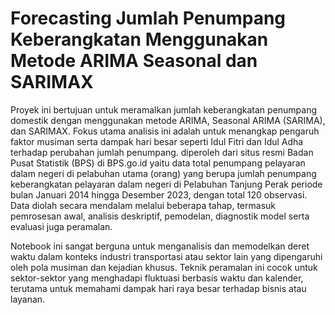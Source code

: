 # Forecasting Jumlah Penumpang Keberangkatan Menggunakan Metode ARIMA Seasonal dan SARIMAX
Proyek ini bertujuan untuk meramalkan jumlah keberangkatan penumpang domestik dengan menggunakan metode ARIMA, Seasonal ARIMA (SARIMA), dan SARIMAX. Fokus utama analisis ini adalah untuk menangkap pengaruh faktor musiman serta dampak hari besar seperti Idul Fitri dan Idul Adha terhadap perubahan jumlah penumpang. diperoleh dari situs 
resmi Badan Pusat Statistik (BPS) di BPS.go.id yaitu data total penumpang pelayaran dalam negeri di pelabuhan utama (orang) yang berupa jumlah penumpang keberangkatan pelayaran dalam negeri di Pelabuhan Tanjung Perak periode bulan Januari 2014 hingga Desember 2023, dengan total 120 observasi. Data diolah secara mendalam melalui beberapa tahap, termasuk pemrosesan awal, analisis deskriptif, pemodelan, diagnostik model serta evaluasi juga peramalan.

Notebook ini sangat berguna untuk menganalisis dan memodelkan deret waktu dalam konteks industri transportasi atau sektor lain yang dipengaruhi oleh pola musiman dan kejadian khusus. Teknik peramalan ini cocok untuk sektor-sektor yang menghadapi fluktuasi berbasis waktu dan kalender, terutama untuk memahami dampak hari raya besar terhadap bisnis atau layanan.
